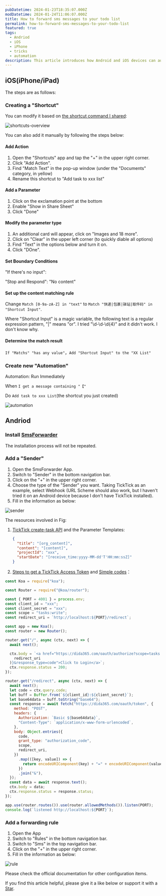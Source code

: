 ```yaml
---
pubDatetime: 2024-01-23T18:35:07.000Z
modDatetime: 2024-01-24T11:06:07.000Z
title: How to forward sms messages to your todo list
permalink: how-to-forward-sms-messages-to-your-todo-list
featured: true
tags:
  - Andriod
  - iOS
  - iPhone
  - tricks
  - automation
description: This article introduces how Android and iOS devices can automatically forward pickup codes from text messages to the TODO app, using TickTick as an example.
---
```


## iOS(iPhone/iPad)

The steps are as follows:

### Creating a "Shortcut"

You can modify it based on [the shortcut command I shared](https://www.icloud.com/shortcuts/bfadc821175a4a93b3b9dddd836ea30b):

![shortcuts-overview](../../assets/images/forward-sms/shortcut.jpeg)

You can also add it manually by following the steps below:

#### Add Action

1. Open the "Shortcuts" app and tap the "+" in the upper right corner.
1. Click "Add Action".
1. Find "Match Text" in the pop-up window (under the "Documents" category, in yellow)
1. Rename this shortcut to &quot;Add task to xxx list&quot;

#### Add a Parameter

1.  Click on the exclamation point at the bottom
2.  Enable "Show in Share Sheet"
3.  Click "Done"

#### Modify the parameter type

1.  An additional card will appear, click on "Images and 18 more".
2.  Click on "Clear" in the upper left corner (to quickly diable all options)
3.  Find "Text" in the options below and turn it on.
4.  Click "DOne".

#### Set Boundary Conditions

"If there's no input":

"Stop and Respond": "No content"

#### Set up the content matching rule

Change `Match [0-9a-zA-Z] in "text"` to `Match "快递|包裹|驿站|取件码" in "Shortcut Input"`.

Where "Shortcut Input" is a magic variable, the following text is a regular expression pattern, "|" means "or". I tried "\\d-\\d-\\d{4}" and it didn't work. I don't know why.

#### Determine the match result

`If "Matchs" "has any value"`，`Add "Shortcut Input" to the "XX List"`

### Create new &quot;Automation&quot;

Automation: Run Immediately

When `I get a message containing "【"`

Do `Add task to xxx List`(the shortcut you just created)

![automation](../../assets/images/forward-sms/automation.jpeg)

## Andriod

### Install [SmsForwarder](https://github.com/pppscn/SmsForwarder)

The installation process will not be repeated.

### Add a "Sender"

1. Open the SmsForwarder App.
2. Switch to "Sender" in the bottom navigation bar.
3. Click on the "+" in the upper right corner.
4. Choose the type of the "Sender" you want. Taking TickTick as an example, select Webhook (URL Scheme should also work, but I haven't tried it on an Android device because I don't have TickTick installed).
5. Fill in the information as below:

![sender](../../assets/images/forward-sms/sender.jpg)

The resources involved in Fig:

1. [TickTick create-task API](https://developer.dida365.com/api#/openapi?id=create-task) and the Parameter Templates:
   ```json
   {
     "title": "[org_content]",
     "content": "[content]",
     "projectId": "xxx",
     "startDate": "[receive_time:yyyy-MM-dd'T'HH:mm:ssZ]"
   }
   ```
2. [Steps to get a TickTick Access Token](https://developer.dida365.com/api#/openapi?id=get-access-token) and [Simple codes](https://gist.github.com/bowencool/7da8630dafe9d07e7e004def2dcb851b)：

```js
const Koa = require("koa");

const Router = require("@koa/router");

const { PORT = 4001 } = process.env;
const client_id = "xxx";
const client_secret = "xxx";
const scope = "tasks:write";
const redirect_uri = `http://localhost:${PORT}/redirect`;

const app = new Koa();
const router = new Router();

router.get("/", async (ctx, next) => {
  await next();

  ctx.body = `<a href="https://dida365.com/oauth/authorize?scope=tasks:write&client_id=${client_id}&state=state&redirect_uri=${encodeURIComponent(
    redirect_uri
  )}&response_type=code">Click to Login</a>`;
  ctx.response.status = 200;
});

router.get("/redirect", async (ctx, next) => {
  await next();
  let code = ctx.query.code;
  let buff = Buffer.from(`${client_id}:${client_secret}`);
  let base64data = buff.toString("base64");
  const response = await fetch("https://dida365.com/oauth/token", {
    method: "POST",
    headers: {
      Authorization: `Basic ${base64data}`,
      "Content-Type": `application/x-www-form-urlencoded`,
    },
    body: Object.entries({
      code,
      grant_type: "authorization_code",
      scope,
      redirect_uri,
    })
      .map(([key, value]) => {
        return encodeURIComponent(key) + "=" + encodeURIComponent(value);
      })
      .join("&"),
  });
  const data = await response.text();
  ctx.body = data;
  ctx.response.status = response.status;
});

app.use(router.routes()).use(router.allowedMethods()).listen(PORT);
console.log(`listened http://localhost:${PORT}`);
```

### Add a forwarding rule

1. Open the App
2. Switch to "Rules" in the bottom navigation bar.
3. Switch to "Sms" in the top navigation bar.
4. Click on the "+" in the upper right corner.
5. Fill in the information as below:

![rule](../../assets/images/forward-sms/rule.jpg)

Please check the official documentation for other configuration items.

If you find this article helpful, please give it a like below or support it with a [Star](https://github.com/bowencool/blog).
